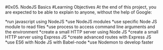 #0x05. NodeJS Basics
#Learning Objectives
At the end of this project, you are expected to be able to explain to anyone, without the help of Google:

*run javascript using NodeJS
*use NodeJS modules
*use specific Node JS module to read files
*use process to access command line arguments and the environment
*create a small HTTP server using Node JS
*create a small HTTP server using Express JS
*create advanced routes with Express JS
*use ES6 with Node JS with Babel-node
*use Nodemon to develop faster
